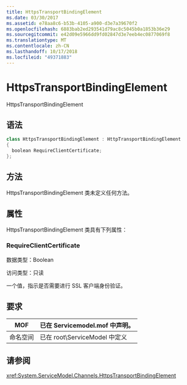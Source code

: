 ```yaml
---
title: HttpsTransportBindingElement
ms.date: 03/30/2017
ms.assetid: e78aa8c6-b53b-4105-a900-d3e7a39670f2
ms.openlocfilehash: 6883bab2ed293541d79ac8c5045b0a1853b36e29
ms.sourcegitcommit: e42d09e5966dd9fd02847d3e7eeb4ec0877069f8
ms.translationtype: MT
ms.contentlocale: zh-CN
ms.lasthandoff: 10/17/2018
ms.locfileid: "49371883"
---
```

# <a name="httpstransportbindingelement"></a>HttpsTransportBindingElement
HttpsTransportBindingElement  
  
## <a name="syntax"></a>语法  
  
```csharp  
class HttpsTransportBindingElement : HttpTransportBindingElement  
{  
  boolean RequireClientCertificate;  
};  
```  
  
## <a name="methods"></a>方法  
 HttpsTransportBindingElement 类未定义任何方法。  
  
## <a name="properties"></a>属性  
 HttpsTransportBindingElement 类具有下列属性：  
  
### <a name="requireclientcertificate"></a>RequireClientCertificate  
 数据类型：Boolean  
  
 访问类型：只读  
  
 一个值，指示是否需要进行 SSL 客户端身份验证。  
  
## <a name="requirements"></a>要求  
  
|MOF|已在 Servicemodel.mof 中声明。|  
|---------|-----------------------------------|  
|命名空间|已在 root\ServiceModel 中定义|  
  
## <a name="see-also"></a>请参阅  
 <xref:System.ServiceModel.Channels.HttpsTransportBindingElement>
